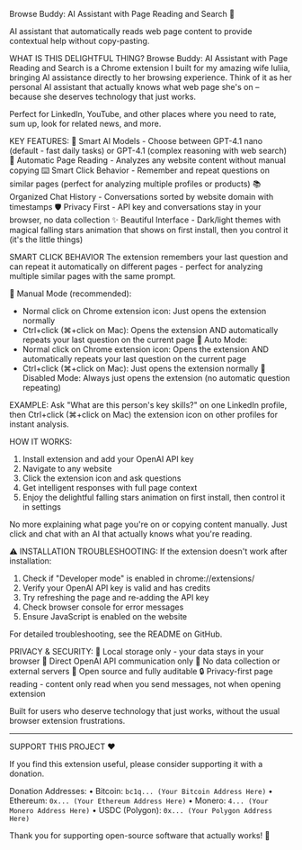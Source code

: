 Browse Buddy: AI Assistant with Page Reading and Search 🤖

AI assistant that automatically reads web page content to provide contextual help without copy-pasting.

WHAT IS THIS DELIGHTFUL THING?
Browse Buddy: AI Assistant with Page Reading and Search is a Chrome extension I built for my amazing wife Iuliia, bringing AI assistance directly to her browsing experience. Think of it as her personal AI assistant that actually knows what web page she's on – because she deserves technology that just works.

Perfect for LinkedIn, YouTube, and other places where you need to rate, sum up, look for related news, and more.

KEY FEATURES:
🤖 Smart AI Models - Choose between GPT-4.1 nano (default - fast daily tasks) or GPT-4.1 (complex reasoning with web search)
📖 Automatic Page Reading - Analyzes any website content without manual copying
⌨️ Smart Click Behavior - Remember and repeat questions on similar pages (perfect for analyzing multiple profiles or products)
📚 Organized Chat History - Conversations sorted by website domain with timestamps
🛡️ Privacy First - API key and conversations stay in your browser, no data collection
✨ Beautiful Interface - Dark/light themes with magical falling stars animation that shows on first install, then you control it (it's the little things)

SMART CLICK BEHAVIOR
The extension remembers your last question and can repeat it automatically on different pages - perfect for analyzing multiple similar pages with the same prompt.

🔘 Manual Mode (recommended): 
  - Normal click on Chrome extension icon: Just opens the extension normally
  - Ctrl+click (⌘+click on Mac): Opens the extension AND automatically repeats your last question on the current page
🔘 Auto Mode: 
  - Normal click on Chrome extension icon: Opens the extension AND automatically repeats your last question on the current page
  - Ctrl+click (⌘+click on Mac): Just opens the extension normally
🔘 Disabled Mode: Always just opens the extension (no automatic question repeating)

EXAMPLE: Ask "What are this person's key skills?" on one LinkedIn profile, then Ctrl+click (⌘+click on Mac) the extension icon on other profiles for instant analysis.

HOW IT WORKS:
1. Install extension and add your OpenAI API key
2. Navigate to any website
3. Click the extension icon and ask questions
4. Get intelligent responses with full page context
5. Enjoy the delightful falling stars animation on first install, then control it in settings

No more explaining what page you're on or copying content manually. Just click and chat with an AI that actually knows what you're reading.

⚠️ INSTALLATION TROUBLESHOOTING:
If the extension doesn't work after installation:
1. Check if "Developer mode" is enabled in chrome://extensions/
2. Verify your OpenAI API key is valid and has credits
3. Try refreshing the page and re-adding the API key
4. Check browser console for error messages
5. Ensure JavaScript is enabled on the website

For detailed troubleshooting, see the README on GitHub.

PRIVACY & SECURITY:
🔐 Local storage only - your data stays in your browser
📡 Direct OpenAI API communication only
🚫 No data collection or external servers
📂 Open source and fully auditable
🔒 Privacy-first page reading - content only read when you send messages, not when opening extension

Built for users who deserve technology that just works, without the usual browser extension frustrations.

---

SUPPORT THIS PROJECT ❤️

If you find this extension useful, please consider supporting it with a donation.

Donation Addresses:
• Bitcoin: `bc1q... (Your Bitcoin Address Here)`
• Ethereum: `0x... (Your Ethereum Address Here)`
• Monero: `4... (Your Monero Address Here)`
• USDC (Polygon): `0x... (Your Polygon Address Here)`

Thank you for supporting open-source software that actually works! 🎉

